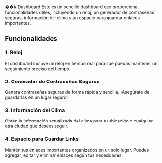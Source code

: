 ��#   D a s h b o a r d 
 
Este es un sencillo dashboard que proporciona funcionalidades útiles, incluyendo un reloj, un generador de contraseñas seguras, información del clima y un espacio para guardar enlaces importantes.

## Funcionalidades

### 1. Reloj

El dashboard incluye un reloj en tiempo real para que puedas mantener un seguimiento preciso del tiempo.

### 2. Generador de Contraseñas Seguras

Genera contraseñas seguras de forma rápida y sencilla. ¡Asegúrate de guardarlas en un lugar seguro!

### 3. Información del Clima

Obtén la información actualizada del clima para tu ubicación o cualquier otra ciudad que desees seguir.

### 4. Espacio para Guardar Links

Mantén tus enlaces importantes organizados en un solo lugar. Puedes agregar, editar y eliminar enlaces según tus necesidades.

 
